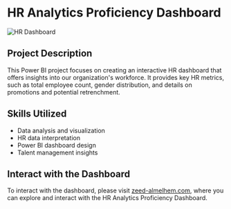 # HR Analytics Proficiency Dashboard

![HR Dashboard](insert_image_url_here)

## Project Description

This Power BI project focuses on creating an interactive HR dashboard that offers insights into our organization's workforce. It provides key HR metrics, such as total employee count, gender distribution, and details on promotions and potential retrenchment.

## Skills Utilized

- Data analysis and visualization
- HR data interpretation
- Power BI dashboard design
- Talent management insights


## Interact with the Dashboard

To interact with the dashboard, please visit [zeed-almelhem.com](http://zeed-almelhem.com), where you can explore and interact with the HR Analytics Proficiency Dashboard.

